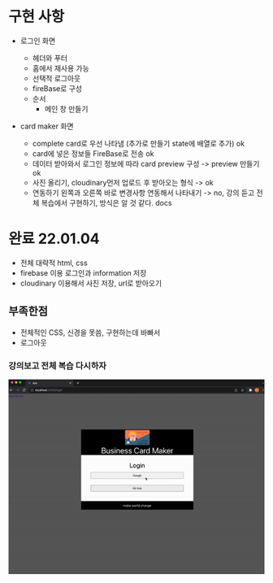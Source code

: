 # 구현 사항

* 로그인 화면
  * 헤더와 푸터
  * 홈에서 재사용 가능 
  * 선택적 로그아웃 
  * fireBase로 구성
  * 순서
    * 메인 창 만들기

* card maker 화면
  * complete card로 우선 나타냄 (추가로 만들기 state에 배열로 추가) ok
  * card에 넣은 정보들 FireBase로 전송  ok  
  * 데이터 받아와서 로그인 정보에 따라 card preview 구성 -> preview 만들기 ok
  * 사진 올리기, cloudinary먼저 업로드 후 받아오는 형식 -> ok
  * 연동하기 왼쪽과 오른쪽 바로 변경사항 연동해서 나타내기 -> no, 강의 듣고 전체 복습에서 구현하기, 방식은 알 것  같다. docs

# 완료 22.01.04

* 전체 대략적 html, css
* firebase 이용 로그인과 information 저장
* cloudinary 이용해서 사진 저장, url로 받아오기

## 부족한점

* 전체적인 CSS, 신경을 못씀, 구현하는데 바빠서
* 로그아웃

### 강의보고 전체 복습 다시하자

<img src="card-maker.gif">